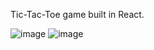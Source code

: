 Tic-Tac-Toe game built in React.

![image](https://github.com/Slipsoon/07-tic-tac-toe-starting-project/assets/44143461/6c62ddee-8a84-4706-8ddc-7fd9b966ada2)
![image](https://github.com/Slipsoon/07-tic-tac-toe-starting-project/assets/44143461/03ed98d9-b592-47f9-87b7-de50245dcad5)

